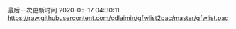 最后一次更新时间 2020-05-17 04:30:11
https://raw.githubusercontent.com/cdlaimin/gfwlist2pac/master/gfwlist.pac

